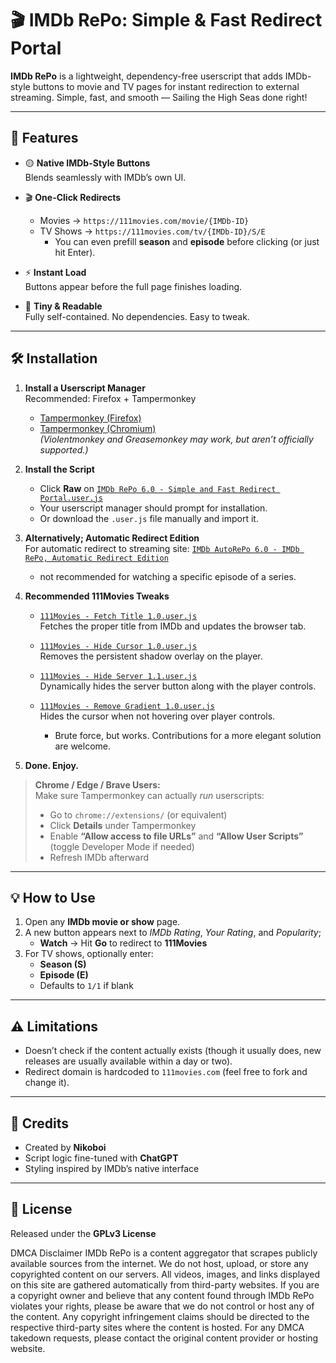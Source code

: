 # 🎬 IMDb RePo: Simple & Fast Redirect Portal

**IMDb RePo** is a lightweight, dependency-free userscript that adds IMDb-style buttons to movie and TV pages for instant redirection to external streaming. Simple, fast, and smooth — Sailing the High Seas done right!

---

## 🚀 Features

- 🟡 **Native IMDb-Style Buttons**  
  Blends seamlessly with IMDb’s own UI.

- 🎬 **One-Click Redirects**  
  - Movies → `https://111movies.com/movie/{IMDb-ID}`  
  - TV Shows → `https://111movies.com/tv/{IMDb-ID}/S/E`  
    - You can even prefill **season** and **episode** before clicking (or just hit Enter).

- ⚡ **Instant Load**  
  Buttons appear before the full page finishes loading.

- 🧩 **Tiny & Readable**  
  Fully self-contained. No dependencies. Easy to tweak.

---

## 🛠 Installation

1. **Install a Userscript Manager**  
   Recommended: Firefox + Tampermonkey  
   - [Tampermonkey (Firefox)](https://addons.mozilla.org/en-US/firefox/addon/tampermonkey/)  
   - [Tampermonkey (Chromium)](https://chromewebstore.google.com/detail/tampermonkey/dhdgffkkebhmkfjojejmpbldmpobfkfo)  
   *(Violentmonkey and Greasemonkey may work, but aren’t officially supported.)*

2. **Install the Script**  
   - Click **Raw** on [`IMDb RePo 6.0 - Simple and Fast Redirect Portal.user.js`](https://github.com/NikoboiNFTB/IMDb-RePo/blob/main/IMDb%20RePo%206.0%20-%20Simple%20and%20Fast%20Redirect%20Portal.user.js)  
   - Your userscript manager should prompt for installation.  
   - Or download the `.user.js` file manually and import it.

3. **Alternatively; Automatic Redirect Edition**  
   For automatic redirect to streaming site: [`IMDb AutoRePo 6.0 - IMDb RePo, Automatic Redirect Edition`](https://github.com/NikoboiNFTB/IMDb-RePo/blob/main/IMDb%20AutoRePo%206.0%20-%20IMDb%20RePo%2C%20Automatic%20Redirect%20Edition.user.js)
     - not recommended for watching a specific episode of a series.

5. **Recommended 111Movies Tweaks**  

   - [`111Movies - Fetch Title 1.0.user.js`](https://github.com/NikoboiNFTB/IMDb-RePo/blob/main/111Movies%20-%20Fetch%20Title%201.0.user.js)  
     Fetches the proper title from IMDb and updates the browser tab.  

   - [`111Movies - Hide Cursor 1.0.user.js`](https://github.com/NikoboiNFTB/IMDb-RePo/blob/main/111Movies%20-%20Hide%20Cursor%201.0.user.js)  
     Removes the persistent shadow overlay on the player.  

   - [`111Movies - Hide Server 1.1.user.js`](https://github.com/NikoboiNFTB/IMDb-RePo/blob/main/111Movies%20-%20Hide%20Server%201.1.user.js)  
     Dynamically hides the server button along with the player controls.  

   - [`111Movies - Remove Gradient 1.0.user.js`](https://github.com/NikoboiNFTB/IMDb-RePo/blob/main/111Movies%20-%20Remove%20Gradient%201.0.user.js)  
     Hides the cursor when not hovering over player controls.  
     - Brute force, but works. Contributions for a more elegant solution are welcome.

6. **Done. Enjoy.**

> **Chrome / Edge / Brave Users:**  
> Make sure Tampermonkey can actually *run* userscripts:  
> - Go to `chrome://extensions/` (or equivalent)  
> - Click **Details** under Tampermonkey  
> - Enable **“Allow access to file URLs”** and **“Allow User Scripts”** (toggle Developer Mode if needed)  
> - Refresh IMDb afterward

---

## 💡 How to Use

1. Open any **IMDb movie or show** page.  
2. A new button appears next to *IMDb Rating*, *Your Rating*, and *Popularity*;  
   - **Watch** → Hit **Go** to redirect to **111Movies**  
3. For TV shows, optionally enter:  
   - **Season (S)**  
   - **Episode (E)**  
   - Defaults to `1/1` if blank  

---

## ⚠️ Limitations

- Doesn’t check if the content actually exists (though it usually does, new releases are usually available within a day or two).  
- Redirect domain is hardcoded to `111movies.com` (feel free to fork and change it).

---

## 🤝 Credits

- Created by **Nikoboi**  
- Script logic fine-tuned with **ChatGPT**  
- Styling inspired by IMDb’s native interface  

---

## 📜 License

Released under the **GPLv3 License**

DMCA Disclaimer IMDb RePo is a content aggregator that scrapes publicly available sources from the internet. We do not host, upload, or store any copyrighted content on our servers. All videos, images, and links displayed on this site are gathered automatically from third-party websites. If you are a copyright owner and believe that any content found through IMDb RePo violates your rights, please be aware that we do not control or host any of the content. Any copyright infringement claims should be directed to the respective third-party sites where the content is hosted. For any DMCA takedown requests, please contact the original content provider or hosting website.
